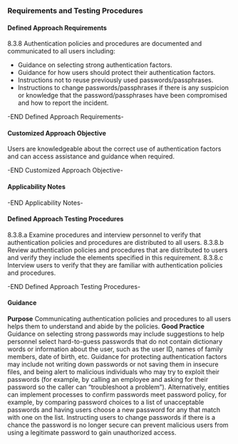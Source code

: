 ### Requirements and Testing Procedures

#### Defined Approach Requirements
8.3.8 Authentication policies and procedures are documented and communicated to all users including:
- Guidance on selecting strong authentication factors.
- Guidance for how users should protect their authentication factors.
- Instructions not to reuse previously used passwords/passphrases.
- Instructions to change passwords/passphrases if there is any suspicion or knowledge that the password/passphrases have been compromised and how to report the incident.

-END Defined Approach Requirements- 
#### Customized Approach Objective
Users are knowledgeable about the correct use of authentication factors and can access assistance and guidance when required.

-END Customized Approach Objective- 
#### Applicability Notes



-END Applicability Notes- 
#### Defined Approach Testing Procedures
8.3.8.a Examine procedures and interview personnel to verify that authentication policies and procedures are distributed to all users.
8.3.8.b Review authentication policies and procedures that are distributed to users and verify they include the elements specified in this requirement.
8.3.8.c Interview users to verify that they are familiar with authentication policies and procedures.

-END Defined Approach Testing Procedures- 
#### Guidance
**Purpose**
Communicating authentication policies and procedures to all users helps them to understand and abide by the policies.
**Good Practice**
Guidance on selecting strong passwords may include suggestions to help personnel select hard-to-guess passwords that do not contain dictionary words or information about the user, such as the user ID, names of family members, date of birth, etc.
Guidance for protecting authentication factors may include not writing down passwords or not saving them in insecure files, and being alert to malicious individuals who may try to exploit their passwords (for example, by calling an employee and asking for their password so the caller can “troubleshoot a problem”).
Alternatively, entities can implement processes to confirm passwords meet password policy, for example, by comparing password choices to a list of unacceptable passwords and having users choose a new password for any that match with one on the list. Instructing users to change passwords if there is a chance the password is no longer secure can prevent malicious users from using a legitimate password to gain unauthorized access.